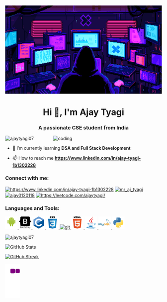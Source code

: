![logo](https://github.com/ajaytyagi07/ajaytyagi07/blob/main/banner.png)
<h1 align="center">Hi 👋, I'm Ajay Tyagi</h1>
<h3 align="center">A passionate CSE student from India</h3>

<img align="right" alt="coding" width="350" src="https://media.tenor.com/whgQwNlVvNkAAAAi/xero-code.gif">

<p align="left"> <img src="https://komarev.com/ghpvc/?username=ajaytyagi07&label=Profile%20views&color=0e75b6&style=flat" alt="ajaytyagi07" /> </p>

- 🌱 I’m currently learning **DSA and Full Stack Development**

- 📫 How to reach me **https://www.linkedin.com/in/ajay-tyagi-1b1302228**

<h3 align="left">Connect with me:</h3>
<p align="left">
<a href="https://www.linkedin.com/in/ajay-tyagi-1b1302228" target="blank"><img align="center" src="https://raw.githubusercontent.com/rahuldkjain/github-profile-readme-generator/master/src/images/icons/Social/linked-in-alt.svg" alt="https://www.linkedin.com/in/ajay-tyagi-1b1302228" height="30" width="40" /></a>
<a href="https://instagram.com/mr_aj_tyagi" target="blank"><img align="center" src="https://raw.githubusercontent.com/rahuldkjain/github-profile-readme-generator/master/src/images/icons/Social/instagram.svg" alt="mr_aj_tyagi" height="30" width="40" /></a>
<a href="https://www.hackerrank.com/ajay0120118" target="blank"><img align="center" src="https://raw.githubusercontent.com/rahuldkjain/github-profile-readme-generator/master/src/images/icons/Social/hackerrank.svg" alt="ajay0120118" height="30" width="40" /></a>
<a href="https://leetcode.com/ajaytyagi/" target="blank"><img align="center" src="https://raw.githubusercontent.com/rahuldkjain/github-profile-readme-generator/master/src/images/icons/Social/leet-code.svg" alt="https://leetcode.com/ajaytyagi/" height="30" width="40" /></a>
</p>

<h3 align="left">Languages and Tools:</h3>
<p align="left"> <a href="https://developer.android.com" target="_blank" rel="noreferrer"> <img src="https://raw.githubusercontent.com/devicons/devicon/master/icons/android/android-original-wordmark.svg" alt="android" width="40" height="40"/> </a> <a href="https://getbootstrap.com" target="_blank" rel="noreferrer"> <img src="https://raw.githubusercontent.com/devicons/devicon/master/icons/bootstrap/bootstrap-plain-wordmark.svg" alt="bootstrap" width="40" height="40"/> </a> <a href="https://www.cprogramming.com/" target="_blank" rel="noreferrer"> <img src="https://raw.githubusercontent.com/devicons/devicon/master/icons/c/c-original.svg" alt="c" width="40" height="40"/> </a> <a href="https://www.w3schools.com/css/" target="_blank" rel="noreferrer"> <img src="https://raw.githubusercontent.com/devicons/devicon/master/icons/css3/css3-original-wordmark.svg" alt="css3" width="40" height="40"/> </a> <a href="https://git-scm.com/" target="_blank" rel="noreferrer"> <img src="https://www.vectorlogo.zone/logos/git-scm/git-scm-icon.svg" alt="git" width="40" height="40"/> </a> <a href="https://www.w3.org/html/" target="_blank" rel="noreferrer"> <img src="https://raw.githubusercontent.com/devicons/devicon/master/icons/html5/html5-original-wordmark.svg" alt="html5" width="40" height="40"/> </a> <a href="https://www.java.com" target="_blank" rel="noreferrer"> <img src="https://raw.githubusercontent.com/devicons/devicon/master/icons/java/java-original.svg" alt="java" width="40" height="40"/> </a> <a href="https://www.mysql.com/" target="_blank" rel="noreferrer"> <img src="https://raw.githubusercontent.com/devicons/devicon/master/icons/mysql/mysql-original-wordmark.svg" alt="mysql" width="40" height="40"/> </a> <a href="https://www.python.org" target="_blank" rel="noreferrer"> <img src="https://raw.githubusercontent.com/devicons/devicon/master/icons/python/python-original.svg" alt="python" width="40" height="40"/> </a> </p>



<p><img align="center" src="https://github-readme-stats.vercel.app/api/top-langs?username=ajaytyagi07&theme=radical&show_icons=true&locale=en&layout=compact" alt="ajaytyagi07" /></p>

![GitHub Stats](https://github-readme-stats.vercel.app/api?username=ajaytyagi07&theme=radical)

[![GitHub Streak](https://github-readme-streak-stats.herokuapp.com?user=ajaytyagi07&theme=radical)](https://git.io/streak-stats)

![snake gif](https://github.com/ajaytyagi07/ajaytyagi07/blob/output/github-contribution-grid-snake.gif)
